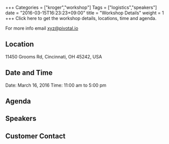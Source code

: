 +++
Categories = ["kroger","workshop"]
Tags = ["logistics","speakers"]
date = "2016-03-15T16:23:23+09:00"
title = "Workshop Details"
weight = 1
+++
Click here to get the workshop details, locations, time and agenda.

For more info email xyz@pivotal.io

<!--more-->
## Location

11450 Grooms Rd, Cincinnati, OH 45242, USA

## Date and Time
Date: March 16, 2016
Time: 11:00 am to 5:00 pm

## Agenda


## Speakers

## Customer Contact
